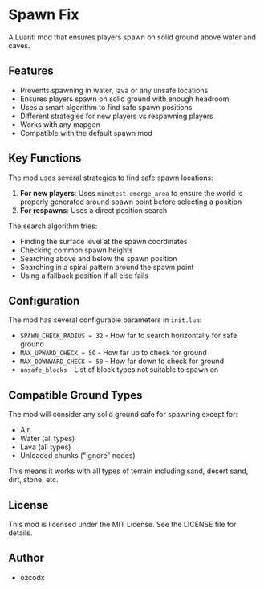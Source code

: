 # Spawn Fix

A Luanti mod that ensures players spawn on solid ground above water and caves.

## Features

- Prevents spawning in water, lava or any unsafe locations
- Ensures players spawn on solid ground with enough headroom
- Uses a smart algorithm to find safe spawn positions
- Different strategies for new players vs respawning players
- Works with any mapgen
- Compatible with the default spawn mod

## Key Functions

The mod uses several strategies to find safe spawn locations:

1. **For new players**: Uses `minetest.emerge_area` to ensure the world is properly generated around spawn point before selecting a position
2. **For respawns**: Uses a direct position search

The search algorithm tries:
- Finding the surface level at the spawn coordinates
- Checking common spawn heights
- Searching above and below the spawn position
- Searching in a spiral pattern around the spawn point
- Using a fallback position if all else fails

## Configuration

The mod has several configurable parameters in `init.lua`:

- `SPAWN_CHECK_RADIUS = 32` - How far to search horizontally for safe ground
- `MAX_UPWARD_CHECK = 50` - How far up to check for ground
- `MAX_DOWNWARD_CHECK = 50` - How far down to check for ground
- `unsafe_blocks` - List of block types not suitable to spawn on

## Compatible Ground Types

The mod will consider any solid ground safe for spawning except for:
- Air
- Water (all types)
- Lava (all types)
- Unloaded chunks ("ignore" nodes)

This means it works with all types of terrain including sand, desert sand, dirt, stone, etc.

## License

This mod is licensed under the MIT License. See the LICENSE file for details.

## Author

- ozcodx 